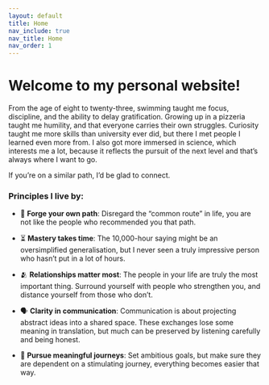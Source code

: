```yaml
---
layout: default
title: Home
nav_include: true
nav_title: Home
nav_order: 1
---
```



# Welcome to my personal website!
From the age of eight to twenty-three, swimming taught me focus, discipline, and the ability to delay gratification. Growing up in a pizzeria taught me humility, and that everyone carries their own struggles. Curiosity taught me more skills than university ever did, but there I met people I learned even more from. I also got more immersed in science, which interests me a lot, because it reflects the pursuit of the next level and that’s always where I want to go.

If you’re on a similar path, I’d be glad to connect.


### Principles I live by:

- 🧭 **Forge your own path**: 
Disregard the “common route” in life, you are not like the people who recommended you that path.

- ⏳ **Mastery takes time**: 
The 10,000-hour saying might be an oversimplified generalisation, but I never seen a truly impressive person who hasn’t put in a lot of hours.

- 🫂 **Relationships matter most**: 
The people in your life are truly the most important thing. Surround yourself with people who strengthen you, and distance yourself from those who don’t.

- 🗣️ **Clarity in communication**: 
Communication is about projecting abstract ideas into a shared space. These exchanges lose some meaning in translation, but much can be preserved by listening carefully and being honest.

- 🚀 **Pursue meaningful journeys**: 
Set ambitious goals, but make sure they are dependent on a stimulating journey, everything becomes easier that way.